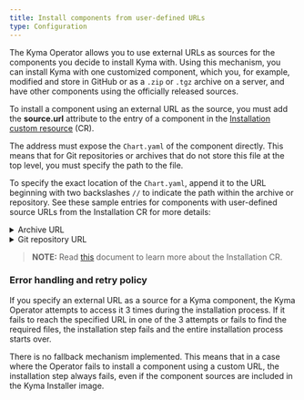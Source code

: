 ```yaml
---
title: Install components from user-defined URLs
type: Configuration
---
```


The Kyma Operator allows you to use external URLs as sources for the components you decide to install Kyma with. Using this mechanism, you can install Kyma with one customized component, which you, for example, modified and store in GitHub or as a `.zip` or `.tgz` archive on a server, and have other components using the officially released sources.

To install a component using an external URL as the source, you must add the **source.url** attribute to the entry of a component in the [Installation custom resource](#custom-resource-installation) (CR).

The address must expose the `Chart.yaml` of the component directly. This means that for Git repositories or archives that do not store this file at the top level, you must specify the path to the file.

To specify the exact location of the `Chart.yaml`, append it to the URL beginning with two backslashes `//` to indicate the path within the archive or repository. See these sample entries for components with user-defined source URLs from the Installation CR for more details:

<div tabs>
  <details>
  <summary>
  Archive URL
  </summary>

  - Archive with `Chart.yaml` at the top level:
    ```
    - name: "ory"
      namespace: "kyma-system"
      source:
        url: https://hosting.com/your-user/files/kyma-custom-ory.zip
    ```


  - Archive with `Chart.yaml` deeper in file structure:
    ```
    - name: "ory"
      namespace: "kyma-system"
      source:
        url: https://hosting.com/your-user/files/kyma-custom-ory.zip//kyma-custom/resources/ory
    ```

    >**NOTE:** If the access to the URL is secured with a basic authentication mechanism, prepend the login and password to the URL following the `login:password@` format, for example: `https://user:pass@hosting.com/your-user/files/kyma-custom-ory.zip` For more details, see [this](https://github.com/hashicorp/go-getter#http-http) document.

  </details>
  <details>
  <summary>
  Git repository URL
  </summary>

  >**TIP:** To get the repository URL suitable for the Installation CR, use the HTTPS address available through the GitHub web UI and remove `https://`.

  - Repository with `Chart.yaml` at the top level:
    ```
    - name: "cluster-essentials"
      namespace: "kyma-system"
      source:
        url: github.com/my-project/kyma.git
    ```

  - Repository with `Chart.yaml` deeper in file structure:
    ```
    - name: "cluster-essentials"
      namespace: "kyma-system"
      source:
        url: github.com/my-project/kyma.git//resources/cluster-essentials
    ```

  </details>

</div>

>**NOTE:** Read [this](#custom-resource-installation) document to learn more about the Installation CR.

### Error handling and retry policy

If you specify an external URL as a source for a Kyma component, the Kyma Operator attempts to access it 3 times during the installation process. If it fails to reach the specified URL in one of the 3 attempts or fails to find the required files, the installation step fails and the entire installation process starts over.

There is no fallback mechanism implemented. This means that in a case where the Operator fails to install a component using a custom URL, the installation step always fails, even if the component sources are included in the Kyma Installer image.
